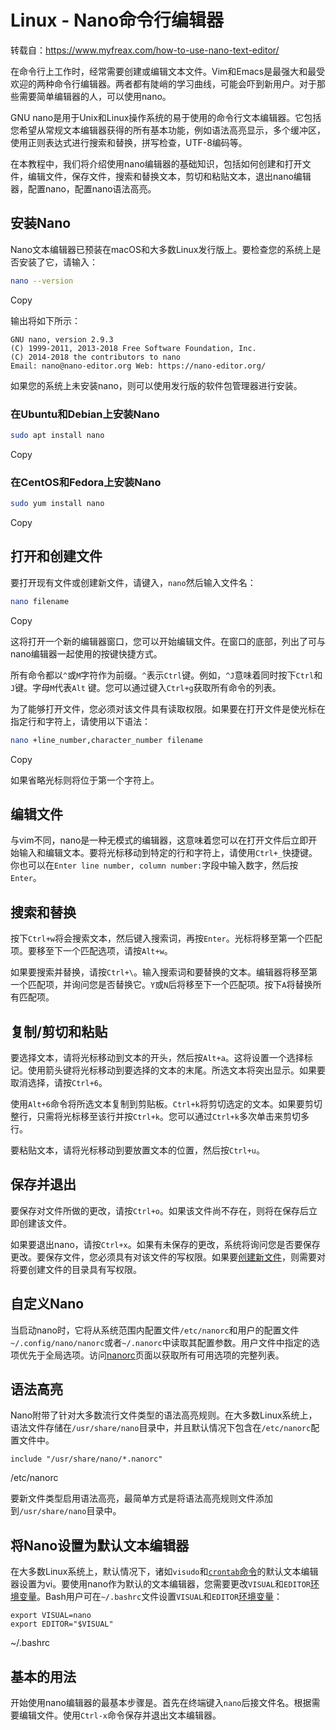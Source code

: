 # Linux - Nano命令行编辑器

转载自：https://www.myfreax.com/how-to-use-nano-text-editor/



在命令行上工作时，经常需要创建或编辑文本文件。Vim和Emacs是最强大和最受欢迎的两种命令行编辑器。两者都有陡峭的学习曲线，可能会吓到新用户。对于那些需要简单编辑器的人，可以使用nano。

GNU nano是用于Unix和Linux操作系统的易于使用的命令行文本编辑器。它包括您希望从常规文本编辑器获得的所有基本功能，例如语法高亮显示，多个缓冲区，使用正则表达式进行搜索和替换，拼写检查，UTF-8编码等。

在本教程中，我们将介绍使用nano编辑器的基础知识，包括如何创建和打开文件，编辑文件，保存文件，搜索和替换文本，剪切和粘贴文本，退出nano编辑器，配置nano，配置nano语法高亮。

## 安装Nano

Nano文本编辑器已预装在macOS和大多数Linux发行版上。要检查您的系统上是否安装了它，请输入：

```bash
nano --version
```

Copy

输出将如下所示：

```
GNU nano, version 2.9.3
(C) 1999-2011, 2013-2018 Free Software Foundation, Inc.
(C) 2014-2018 the contributors to nano
Email: nano@nano-editor.org	Web: https://nano-editor.org/
```

如果您的系统上未安装nano，则可以使用发行版的软件包管理器进行安装。

### 在Ubuntu和Debian上安装Nano

```bash
sudo apt install nano
```

Copy

### 在CentOS和Fedora上安装Nano

```bash
sudo yum install nano
```

Copy

## **打开和创建文件**

要打开现有文件或创建新文件，请键入，`nano`然后输入文件名：

```bash
nano filename
```

Copy

这将打开一个新的编辑器窗口，您可以开始编辑文件。在窗口的底部，列出了可与nano编辑器一起使用的按键快捷方式。

所有命令都以`^`或`M`字符作为前缀。`^`表示`Ctrl`键。例如，`^J`意味着同时按下`Ctrl`和`J`键。字母`M`代表`Alt` 键。您可以通过键入`Ctrl+g`获取所有命令的列表。



为了能够打开文件，您必须对该文件具有读取权限。如果要在打开文件是使光标在指定行和字符上，请使用以下语法：

```bash
nano +line_number,character_number filename
```

Copy

如果省略光标则将位于第一个字符上。

## 编辑文件

与vim不同，nano是一种无模式的编辑器，这意味着您可以在打开文件后立即开始输入和编辑文本。要将光标移动到特定的行和字符上，请使用`Ctrl+_`快捷键。你也可以在`Enter line number, column number:`字段中输入数字，然后按`Enter`。

## 搜索和替换

按下`Ctrl+w`将会搜索文本，然后键入搜索词，再按`Enter`。光标将移至第一个匹配项。要移至下一个匹配选项，请按`Alt+w`。

如果要搜索并替换，请按`Ctrl+\`。输入搜索词和要替换的文本。编辑器将移至第一个匹配项，并询问您是否替换它。`Y`或`N`后将移至下一个匹配项。按下`A`将替换所有匹配项。

## 复制/剪切和粘贴

要选择文本，请将光标移动到文本的开头，然后按`Alt+a`。这将设置一个选择标记。使用箭头键将光标移动到要选择的文本的末尾。所选文本将突出显示。如果要取消选择，请按`Ctrl+6`。

使用`Alt+6`命令将所选文本复制到剪贴板。`Ctrl+k`将剪切选定的文本。如果要剪切整行，只需将光标移至该行并按`Ctrl+k`。您可以通过`Ctrl+k`多次单击来剪切多行。

要粘贴文本，请将光标移动到要放置文本的位置，然后按`Ctrl+u`。

## 保存并退出

要保存对文件所做的更改，请按`Ctrl+o`。如果该文件尚不存在，则将在保存后立即创建该文件。

如果要退出nano，请按`Ctrl+x`。如果有未保存的更改，系统将询问您是否要保存更改。要保存文件，您必须具有对该文件的写权限。如果要[创建新文件](https://www.myfreax.com/create-a-file-in-linux/)，则需要对将要创建文件的目录具有写权限。

## **自定义Nano**

当启动nano时，它将从系统范围内配置文件`/etc/nanorc`和用户的配置文件`~/.config/nano/nanorc`或者`~/.nanorc`中读取其配置参数。用户文件中指定的选项优先于全局选项。访问[nanorc](https://www.nano-editor.org/dist/latest/nanorc.5.html)页面以获取所有可用选项的完整列表。

## 语法高亮

Nano附带了针对大多数流行文件类型的语法高亮规则。在大多数Linux系统上，语法文件存储在`/usr/share/nano`目录中，并且默认情况下包含在`/etc/nanorc`配置文件中。

```
include "/usr/share/nano/*.nanorc"
```

/etc/nanorc

要新文件类型启用语法高亮，最简单方式是将语法高亮规则文件添加到`/usr/share/nano`目录中。

## 将Nano设置为默认文本编辑器

在大多数Linux系统上，默认情况下，诸如`visudo`和[`crontab`命令](https://www.myfreax.com/scheduling-cron-jobs-with-crontab/)的默认文本编辑器设置为vi。要使用nano作为默认的文本编辑器，您需要更改`VISUAL`和`EDITOR`[环境变量](https://www.myfreax.com/how-to-set-and-list-environment-variables-in-linux/)。Bash用户可在`~/.bashrc`文件设置`VISUAL`和`EDITOR`[环境变量](https://www.myfreax.com/how-to-set-and-list-environment-variables-in-linux/)：

```
export VISUAL=nano
export EDITOR="$VISUAL"
```

~/.bashrc

## 基本的用法

开始使用nano编辑器的最基本步骤是。首先在终端键入`nano`后接文件名。根据需要编辑文件。使用`Ctrl-x`命令保存并退出文本编辑器。
